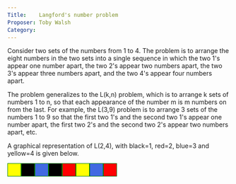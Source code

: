 ```yaml
---
Title:    Langford's number problem
Proposer: Toby Walsh
Category: 
---
```



Consider two sets of the numbers from 1 to 4. The problem is to arrange  the eight numbers in the two sets into a single sequence in which the two 1's appear one number apart, the two 2's appear two numbers apart, the two 3's appear three numbers apart, and the two 4's appear four numbers apart.

The problem generalizes to the L(k,n) problem, which is to arrange k sets of numbers 1 to n, so that each appearance of the number m is m numbers on from the last. For example, the L(3,9) problem is to arrange 3 sets of the numbers 1 to 9 so that the first two 1's and the second two 1's appear one number apart, the first two 2's and the second two 2's appear two numbers apart, etc.

A graphical representation of L(2,4), with black=1, red=2, blue=3 and yellow=4 is given below.

![](assets/langford.gif)